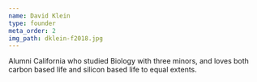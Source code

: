 ```yaml
---
name: David Klein
type: founder
meta_order: 2
img_path: dklein-f2018.jpg
---
```

Alumni California who studied Biology with three minors, and loves both carbon based life and silicon based life to equal extents.
